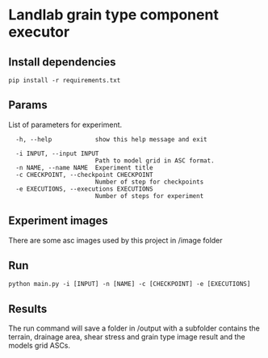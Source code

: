 # Landlab grain type component executor

## Install dependencies

``` 
pip install -r requirements.txt
``` 

## Params
List of parameters for experiment.

```
  -h, --help            show this help message and exit
    
  -i INPUT, --input INPUT
                        Path to model grid in ASC format.
  -n NAME, --name NAME  Experiment title
  -c CHECKPOINT, --checkpoint CHECKPOINT
                        Number of step for checkpoints
  -e EXECUTIONS, --executions EXECUTIONS
                        Number of steps for experiment
```

## Experiment images
There are some asc images used by this project in /image folder

## Run
```
python main.py -i [INPUT] -n [NAME] -c [CHECKPOINT] -e [EXECUTIONS]
```

## Results
The run command will save a folder in /output with a subfolder contains 
the terrain, drainage area, shear stress and  grain type image result
and the models grid ASCs. 